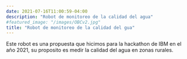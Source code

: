 ```yaml
---
date: 2021-07-16T11:00:59-04:00
description: "Robot de monitoreo de la calidad del agua"
#featured_image: "/images/OBCv2.jpg"
title: "Robot de monitoreo de la calidad del gua"
---
```


Este robot es una propuesta que hicimos para la hackathon de IBM en el año 2021, su proposito es medir la calidad del agua en zonas rurales.